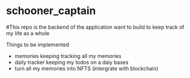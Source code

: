 # schooner_captain
#This repo is the backend of the application  want to build to keep track of my life as a whole


Things to be implemented 
- memories keeping tracking all my memories
- daily tracker keeping my todos on a daiy bases
- turn all my memories into NFTS (intergrate with blockchain)
